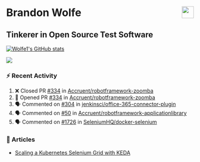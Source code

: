 Brandon Wolfe <a href="https://www.linkedin.com/in/brandon-wolfe1" target="_blank" rel="noreferrer"><img src="https://raw.githubusercontent.com/danielcranney/readme-generator/main/public/icons/socials/linkedin.svg" width="32" height="32" align="right"/></a>
==============================
Tinkerer in Open Source Test Software
-----------------------------

<p align="left"><a href="http://www.github.com/Wolfe1"><img src="https://github-readme-stats.vercel.app/api?username=Wolfe1&show_icons=true&hide=&count_private=true&title_color=0891b2&text_color=ffffff&icon_color=0891b2&bg_color=1c1917&hide_border=true&show_icons=true" alt="Wolfe1's GitHub stats" /></a></p>
<p align="left"><a href="http://www.github.com/Wolfe1"><img src="https://github-readme-streak-stats.herokuapp.com/?user=Wolfe1&stroke=ffffff&background=1c1917&ring=0891b2&fire=0891b2&currStreakNum=ffffff&currStreakLabel=0891b2&sideNums=ffffff&sideLabels=ffffff&dates=ffffff&hide_border=true" /></a></p>

### :zap: Recent Activity
<!--START_SECTION:activity-->
1. ❌ Closed PR [#334](https://github.com/Accruent/robotframework-zoomba/pull/334) in [Accruent/robotframework-zoomba](https://github.com/Accruent/robotframework-zoomba)
2. 💪 Opened PR [#334](https://github.com/Accruent/robotframework-zoomba/pull/334) in [Accruent/robotframework-zoomba](https://github.com/Accruent/robotframework-zoomba)
3. 🗣 Commented on [#304](https://github.com/jenkinsci/office-365-connector-plugin/issues/304) in [jenkinsci/office-365-connector-plugin](https://github.com/jenkinsci/office-365-connector-plugin)
4. 🗣 Commented on [#50](https://github.com/Accruent/robotframework-applicationlibrary/issues/50) in [Accruent/robotframework-applicationlibrary](https://github.com/Accruent/robotframework-applicationlibrary)
5. 🗣 Commented on [#1726](https://github.com/SeleniumHQ/docker-selenium/issues/1726) in [SeleniumHQ/docker-selenium](https://github.com/SeleniumHQ/docker-selenium)
<!--END_SECTION:activity-->

### :newspaper: Articles
- [Scaling a Kubernetes Selenium Grid with KEDA](https://www.linkedin.com/pulse/scaling-kubernetes-selenium-grid-keda-brandon-wolfe)
